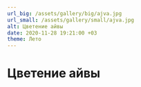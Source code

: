 ```yaml
---
url_big: /assets/gallery/big/ajva.jpg
url_small: /assets/gallery/small/ajva.jpg
alt: Цветение айвы
date: 2020-11-28 19:21:00 +03
theme: Лето
---
```

# Цветение айвы